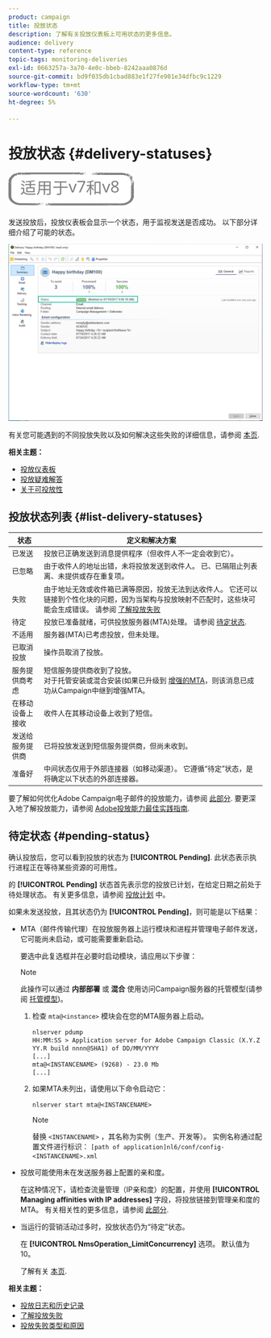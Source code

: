 ```yaml
---
product: campaign
title: 投放状态
description: 了解有关投放仪表板上可用状态的更多信息。
audience: delivery
content-type: reference
topic-tags: monitoring-deliveries
exl-id: 0663257a-3a70-4e0c-bbeb-8242aaa0876d
source-git-commit: bd9f035db1cbad883e1f27fe901e34dfbc9c1229
workflow-type: tm+mt
source-wordcount: '630'
ht-degree: 5%

---
```


# 投放状态 {#delivery-statuses}

![](../../assets/common.svg)

<!--ajouter intro 

ajouter screenshot -->

发送投放后，投放仪表板会显示一个状态，用于监视发送是否成功。 以下部分详细介绍了可能的状态。

![](assets/delivery-status.png)

有关您可能遇到的不同投放失败以及如何解决这些失败的详细信息，请参阅 [本页](understanding-delivery-failures.md).

**相关主题：**

* [投放仪表板](delivery-dashboard.md)
* [投放疑难解答](delivery-troubleshooting.md)
* [关于可投放性](about-deliverability.md)

## 投放状态列表 {#list-delivery-statuses}

<table> 
 <thead> 
  <tr> 
   <th> 状态<br /> </th> 
   <th> 定义和解决方案<br /> </th> 
  </tr> 
 </thead> 
 <tbody> 
  <tr> 
   <td> 已发送<br /> </td> 
   <td> 投放已正确发送到消息提供程序（但收件人不一定会收到它）。<br /> </td> 
  </tr> 
  <tr> 
   <td> 已忽略<br /> </td> 
   <td> 由于收件人的地址出错，未将投放发送到收件人。 已、已隔阻止列表离、未提供或存在重复项。 <br /> </td> 
  </tr> 
  <tr> 
   <td> 失败<br /> </td> 
   <td> 由于地址无效或收件箱已满等原因，投放无法到达收件人。 它还可以链接到个性化块的问题，因为当架构与投放映射不匹配时，这些块可能会生成错误。 请参阅 <a href="understanding-delivery-failures.md" target="_blank">了解投放失败</a><br /> </td> 
  </tr>
  <tr> 
   <td> 待定<br /> </td> 
   <td> 投放已准备就绪，可供投放服务器(MTA)处理。 请参阅 <a href="#pending-status" target="_blank">待定状态</a>.<br /> </td> 
  </tr> 
  <tr> 
   <td> 不适用<br /> </td> 
   <td> 服务器(MTA)已考虑投放，但未处理。<br /> </td> 
  </tr>  
  <tr> 
   <td> 已取消投放<br /> </td> 
   <td> 操作员取消了投放。<br /> </td> 
  </tr> 
  <tr> 
   <td> 服务提供商考虑<br /> </td> 
   <td> 短信服务提供商收到了投放。<br /> 对于托管安装或混合安装(如果已升级到 <a href="sending-with-enhanced-mta.md" target="_blank">增强的MTA</a>，则该消息已成功从Campaign中继到增强MTA。</td> 
  </tr> 
  <tr> 
   <td> 在移动设备上接收<br /> </td> 
   <td> 收件人在其移动设备上收到了短信。<br /> </td> 
  </tr>
  <tr> 
   <td> 发送给服务提供商<br /> </td> 
   <td> 已将投放发送到短信服务提供商，但尚未收到。<br />
   </td> 
  </tr> 
  <tr> 
   <td> 准备好<br /> </td> 
   <td> 中间状态仅用于外部连接器（如移动渠道）。 它遵循“待定”状态，是将确定以下状态的外部连接器。<br /> </td> 
  </tr> 
 </tbody> 
</table>

要了解如何优化Adobe Campaign电子邮件的投放能力，请参阅 [此部分](about-deliverability.md). 要更深入地了解投放能力，请参阅 [Adobe投放能力最佳实践指南](https://experienceleague.adobe.com/docs/deliverability-learn/deliverability-best-practice-guide/introduction.html?lang=zh-Hans).

## 待定状态 {#pending-status}

确认投放后，您可以看到投放的状态为 **[!UICONTROL Pending]**. 此状态表示执行进程正在等待某些资源的可用性。

的 **[!UICONTROL Pending]** 状态首先表示您的投放已计划，在给定日期之前处于待处理状态。 有关更多信息，请参阅 [投放计划](steps-sending-the-delivery.md#scheduling-the-delivery-sending) 中。

如果未发送投放，且其状态仍为 **[!UICONTROL Pending]**，则可能是以下结果：

* MTA（邮件传输代理）在投放服务器上运行模块和进程并管理电子邮件发送，它可能尚未启动，或可能需要重新启动。

   要选中此复选框并在必要时启动模块，请应用以下步骤：

   >[!NOTE]
   >
   >此操作可以通过 **内部部署** 或 **混合** 使用访问Campaign服务器的托管模型(请参阅 [托管模型](../../installation/using/hosting-models.md))。

   1. 检查 `mta@<instance>` 模块会在您的MTA服务器上启动。

      ```
      nlserver pdump
      HH:MM:SS > Application server for Adobe Campaign Classic (X.Y.Z YY.R build nnnn@SHA1) of DD/MM/YYYY
      [...]
      mta@<INSTANCENAME> (9268) - 23.0 Mb
      [...]
      ```

   1. 如果MTA未列出，请使用以下命令启动它：

      ```
      nlserver start mta@<INSTANCENAME>
      ```

      >[!NOTE]
      >
      >替换 `<INSTANCENAME>` ，其名称为实例（生产、开发等）。 实例名称通过配置文件进行标识： `[path of application]nl6/conf/config-<INSTANCENAME>.xml`

* 投放可能使用未在发送服务器上配置的亲和度。

   在这种情况下，请检查流量管理（IP亲和度）的配置，并使用 **[!UICONTROL Managing affinities with IP addresses]** 字段，将投放链接到管理亲和度的MTA。 有关相关性的更多信息，请参阅 [此部分](../../installation/using/configure-delivery-settings.md).

* 当运行的营销活动过多时，投放状态仍为“待定”状态。

   在 **[!UICONTROL NmsOperation_LimitConcurrency]** 选项。 默认值为 10。

   了解有关 [本页](../../installation/using/configuring-campaign-options.md).


**相关主题：**

* [投放日志和历史记录](#delivery-logs-and-history)
* [了解投放失败](understanding-delivery-failures.md)
* [投放失败类型和原因](understanding-delivery-failures.md#delivery-failure-types-and-reasons)
